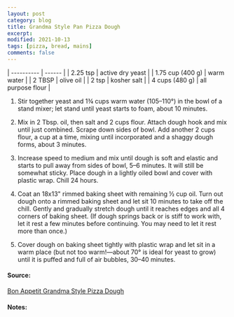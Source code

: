 ```yaml
---
layout: post
category: blog
title: Grandma Style Pan Pizza Dough
excerpt:
modified: 2021-10-13
tags: [pizza, bread, mains]
comments: false
---
```


| ---------- | ------ |
| 2.25 tsp | active dry yeast |
| 1.75 cup (400 g) | warm water |
| 2 TBSP | olive oil |
| 2 tsp | kosher salt |
| 4 cups (480 g) | all purpose flour |


1. Stir together yeast and 1¾ cups warm water (105–110°) in the bowl of a stand mixer; let stand until yeast starts to foam, about 10 minutes.

2. Mix in 2 Tbsp. oil, then salt and 2 cups flour. Attach dough hook and mix until just combined. Scrape down sides of bowl. Add another 2 cups flour, a cup at a time, mixing until incorporated and a shaggy dough forms, about 3 minutes.

3. Increase speed to medium and mix until dough is soft and elastic and starts to pull away from sides of bowl, 5–6 minutes. It will still be somewhat sticky. Place dough in a lightly oiled bowl and cover with plastic wrap. Chill 24 hours.

4. Coat an 18x13" rimmed baking sheet with remaining ½ cup oil. Turn out dough onto a rimmed baking sheet and let sit 10 minutes to take off the chill. Gently and gradually stretch dough until it reaches edges and all 4 corners of baking sheet. (If dough springs back or is stiff to work with, let it rest a few minutes before continuing. You may need to let it rest more than once.)

5. Cover dough on baking sheet tightly with plastic wrap and let sit in a warm place (but not too warm!—about 70° is ideal for yeast to grow) until it is puffed and full of air bubbles, 30–40 minutes.


#### Source:
[Bon Appetit Grandma Style Pizza Dough](https://www.bonappetit.com/recipe/grandma-style-pizza-dough)

#### Notes:

